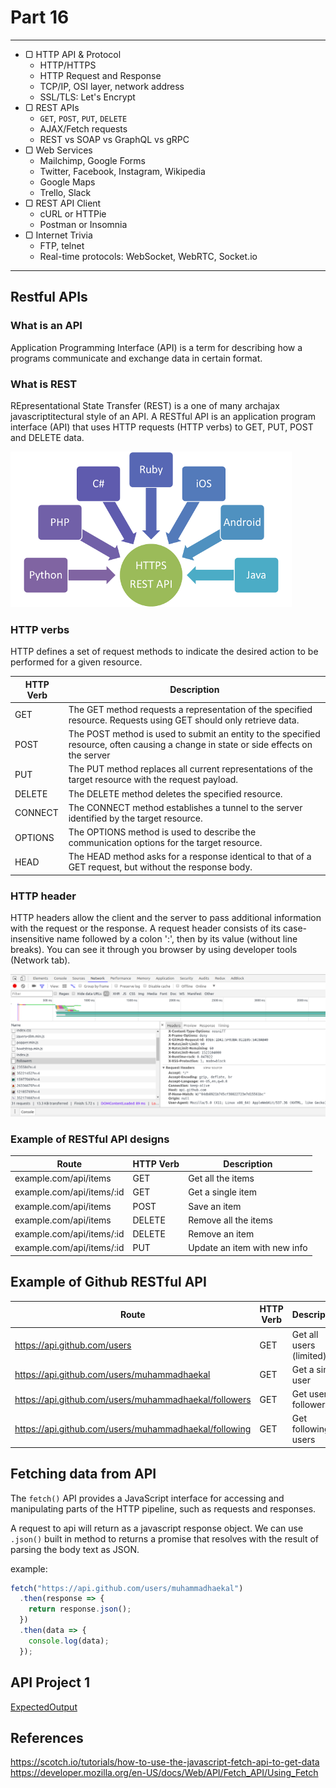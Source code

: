 # Part 16

---

* ▢ HTTP API & Protocol
  * HTTP/HTTPS
  * HTTP Request and Response
  * TCP/IP, OSI layer, network address
  * SSL/TLS: Let's Encrypt
* ▢ REST APIs
  * `GET`, `POST`, `PUT`, `DELETE`
  * AJAX/Fetch requests
  * REST vs SOAP vs GraphQL vs gRPC
* ▢ Web Services
  * Mailchimp, Google Forms
  * Twitter, Facebook, Instagram, Wikipedia
  * Google Maps
  * Trello, Slack
* ▢ REST API Client
  * cURL or HTTPie
  * Postman or Insomnia
* ▢ Internet Trivia
  * FTP, telnet
  * Real-time protocols: WebSocket, WebRTC, Socket.io

---

## Restful APIs

### What is an API

Application Programming Interface (API) is a term for describing how a programs communicate and exchange data in certain format.

### What is REST

REpresentational State Transfer (REST) is a one of many archajax javascriptitectural style of an API. A RESTful API is an application program interface (API) that uses HTTP requests (HTTP verbs) to GET, PUT, POST and DELETE data.

![Rest API](./assets/restful.png)

### HTTP verbs

HTTP defines a set of request methods to indicate the desired action to be performed for a given resource.

| HTTP Verb | Description                                                                                                                          |
| --------- | ------------------------------------------------------------------------------------------------------------------------------------ |
| GET       | The GET method requests a representation of the specified resource. Requests using GET should only retrieve data.                    |
| POST      | The POST method is used to submit an entity to the specified resource, often causing a change in state or side effects on the server |
| PUT       | The PUT method replaces all current representations of the target resource with the request payload.                                 |
| DELETE    | The DELETE method deletes the specified resource.                                                                                    |
| CONNECT   | The CONNECT method establishes a tunnel to the server identified by the target resource.                                             |
| OPTIONS   | The OPTIONS method is used to describe the communication options for the target resource.                                            |
| HEAD      | The HEAD method asks for a response identical to that of a GET request, but without the response body.                               |

### HTTP header

HTTP headers allow the client and the server to pass additional information with the request or the response. A request header consists of its case-insensitive name followed by a colon ':', then by its value (without line breaks). You can see it through you browser by using developer tools (Network tab).

![Inspect HTTP Request](./assets/inspectHTTPRequests.png)

### Example of RESTful API designs

| Route                     | HTTP Verb | Description                  |
| ------------------------- | --------- | ---------------------------- |
| example.com/api/items     | GET       | Get all the items            |
| example.com/api/items/:id | GET       | Get a single item            |
| example.com/api/items     | POST      | Save an item                 |
| example.com/api/items     | DELETE    | Remove all the items         |
| example.com/api/items/:id | DELETE    | Remove an item               |
| example.com/api/items/:id | PUT       | Update an item with new info |

## Example of Github RESTful API

| Route                                                 | HTTP Verb | Description             |
| ----------------------------------------------------- | --------- | ----------------------- |
| https://api.github.com/users                          | GET       | Get all users (limited) |
| https://api.github.com/users/muhammadhaekal           | GET       | Get a single user       |
| https://api.github.com/users/muhammadhaekal/followers | GET       | Get user followers      |
| https://api.github.com/users/muhammadhaekal/following | GET       | Get following users     |

## Fetching data from API

The `fetch()` API provides a JavaScript interface for accessing and manipulating parts of the HTTP pipeline, such as requests and responses.

A request to api will return as a javascript response object. We can use `.json()` built in method to returns a promise that resolves with the result of parsing the body text as JSON.

example:

```js
fetch("https://api.github.com/users/muhammadhaekal")
  .then(response => {
    return response.json();
  })
  .then(data => {
    console.log(data);
  });
```

## API Project 1

[ExpectedOutput](./assets/API-project-1.png)

## References

https://scotch.io/tutorials/how-to-use-the-javascript-fetch-api-to-get-data
https://developer.mozilla.org/en-US/docs/Web/API/Fetch_API/Using_Fetch
